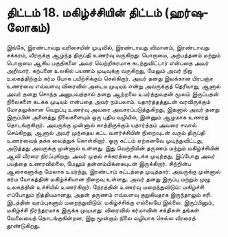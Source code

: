 # திட்டம் 18. மகிழ்ச்சியின் திட்டம் (ஹர்ஷ-லோகம்)

இங்கே, இரண்டாவது வரிசையின் முடிவில், இரண்டாவது விமானம், இரண்டாவது சக்கரம், வீரருக்கு ஆழ்ந்த திருப்தி உணர்வு வருகிறது. பொறாமை, அற்பத்தனம் மற்றும் பொறாமை ஆகிய பகுதிகளை அவர் வெற்றிகரமாக கடந்துவிட்டார் என்பதை அவர் அறிவார். கற்பனை உலகில் பயணம் முடிவுக்கு வருகிறது, மேலும் அவர் நிஜ உலகத்திற்கும் கர்ம யோக பயிற்சிக்கும் செல்கிறார். அவர் தனது இலக்கான பிரபஞ்ச உணர்வை எவ்வளவு விரைவில் அடைய முடியும் என்று அவருக்குத் தெரியாது, ஆனால் அவர் தனது சொந்த அனுபவத்தால் தனது ஆற்றலை உயர்த்துவதன் மூலம் இருப்பதன் நிலைகளை கடக்க முடியும் என்பதை அவர் நம்பலாம். யதார்த்தத்துடன் வரவிருக்கும் மோதலுக்கான வெறுப்பு உணர்வு அவரை அவசரப்படுத்துகிறது, இதனால் அவர் தனது இருப்பின் அனைத்து நிலைகளையும் ஒரு புதிய வழியில், இன்னும் ஆழமாக உணரத் தொடங்குகிறார். அவருக்கு முன்னால் காத்திருக்கும் யதார்த்தம் அவரை சவால் செய்கிறது, ஆனால் அவர் முந்தைய கட்ட வளர்ச்சியின் நிறைவுடன் வரும் திருப்தி உணர்வைத் தக்க வைத்துக் கொள்கிறார். ஒரு கட்டம் ஏற்கனவே முடிந்துவிட்டது, அடுத்தது அவருக்கு முன்னால் உள்ளது. இது வெற்றியின் தருணம் மற்றும் மகிழ்ச்சியின் ஆவி வீரரை நிரப்புகிறது. அவர் முதல் சக்கரத்தை கடக்க முடிந்தது, இப்போது அவர் பயத்தை உணரவில்லை, மேலும் தன்னம்பிக்கையுடன் இருக்கிறார். சிற்றின்ப ஆசைகளுக்கு மேலாக உயர்ந்து, இரண்டாம் கட்டத்தை முடித்தார். அவருக்கு முன்னால் கர்ம யோகத்தின் மகிழ்ச்சியான நிறைவு உள்ளது. அவர் தனது இருப்பு மற்றும் முழு உலகத்தின் உச்சியில் உணர்கிறார். நேரத்தின் உணர்வு மறைந்துவிடும்: மகிழ்ச்சி எப்போதும் நித்தியமானது, அதன் தருணம் எவ்வளவு குறுகியதாக இருந்தாலும் சரி. இடத்தின் வரம்புகளும் மறைந்துவிடும்: மகிழ்ச்சிக்கு எல்லையே இல்லை. இருப்பினும், மகிழ்ச்சி நிரந்தரமாக இருக்க முடியாது: விரைவில் கர்மாவின் சக்திகள் தங்கள் வேலையைத் தொடங்குகின்றன, இது மூன்றாம் நிலை வழியாக செல்ல வீரரைத் தூண்டுகிறது.
